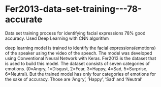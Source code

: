 # Fer2013-data-set-training---78-accurate
Data set training  process for identifying facial expressions 78% good accuracy. Used Deep Learning with CNN algorithm

deep learning model is trained to identify the facial expressions(emotions) of the speaker using the video of the speech. The model was developed using Conventional Neural Network with Keras. Fer2013 is the dataset that is used to build this model. The dataset consists of seven categories of emotions. (0=Angry, 1=Disgust, 2=Fear, 3=Happy, 4=Sad, 5=Surprise, 6=Neutral). But the trained model has only four categories of emotions for the sake of accuracy. Those are ‘Angry’, ’Happy’, ’Sad’ and ‘Neutral’


